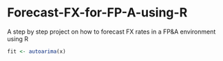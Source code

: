 # Forecast-FX-for-FP-A-using-R
A step by step project on how to forecast FX rates in a FP&amp;A environment using R

```r
fit <- autoarima(x)
```
